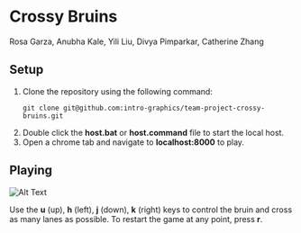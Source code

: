 # Crossy Bruins

Rosa Garza, Anubha Kale, Yili Liu, Divya Pimparkar, Catherine Zhang

## Setup 
1. Clone the repository using the following command: 
      ```
    git clone git@github.com:intro-graphics/team-project-crossy-bruins.git
      ```
2. Double click the **host.bat** or **host.command** file to start the local host. <br/>
3. Open a chrome tab and navigate to **localhost:8000** to play.


## Playing

![Alt Text](demo.gif)

Use the **u** (up), **h** (left), **j** (down), **k** (right) keys to control the bruin and cross as many lanes as possible. To restart the game at any point, press **r**. 
